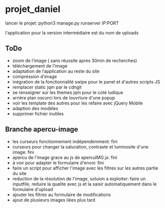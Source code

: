 projet_daniel
=============

lancer le projet: python3 manage.py runserver $IP:$PORT

l'application pour la version intermédiaire est du nom de uploads

ToDo
----

- zoom de l’image ( sans réussite apres 30min de recherches)
- téléchargement de l’image
- adaptation de l’application au reste du site
- compression d’image
- inégration de la fonctionnalité swipe pour le panel et d'autres scripts JS
- remplacer static jqm par le cdngit
- se renseigner sur les themes jqm pour le coté ludique
- arrière plan oscurci lors de louvrture d'une popup
- voir les template des autres pour les refaire avec jQuery Mobile
- adaption des modèles
- supprimer fichier inutiles






Branche apercu-image
--------------------

- les curseurs fonctionnement indépendemment: fini
- curseurs pour changer la saturation, contraste et luminosite d'une image: fini
- apercu de l'image grace au js de apercuIMG.js: fini
- à voir pour adapter le formulaire d'envoi: fini
- faire un script pour afficher l'image avec les filtres sur les autres partie du site
- reduction de la résolution de l'image, soluion a exploiter: faire un inputfile, reduire la qualite avec js et la saisir automatiquement dans le formulaire d'upload
- ajouter les filtres au formulaire de modifications
- ajout de plusieurs images liées plus tard
